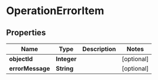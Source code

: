 # OperationErrorItem

## Properties
Name | Type | Description | Notes
------------ | ------------- | ------------- | -------------
**objectId** | **Integer** |  |  [optional]
**errorMessage** | **String** |  |  [optional]
